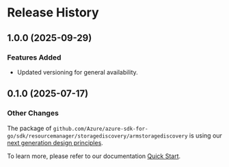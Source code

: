# Release History

## 1.0.0 (2025-09-29)

### Features Added

- Updated versioning for general availability.

## 0.1.0 (2025-07-17)
### Other Changes

The package of `github.com/Azure/azure-sdk-for-go/sdk/resourcemanager/storagediscovery/armstoragediscovery` is using our [next generation design principles](https://azure.github.io/azure-sdk/general_introduction.html).

To learn more, please refer to our documentation [Quick Start](https://aka.ms/azsdk/go/mgmt).
